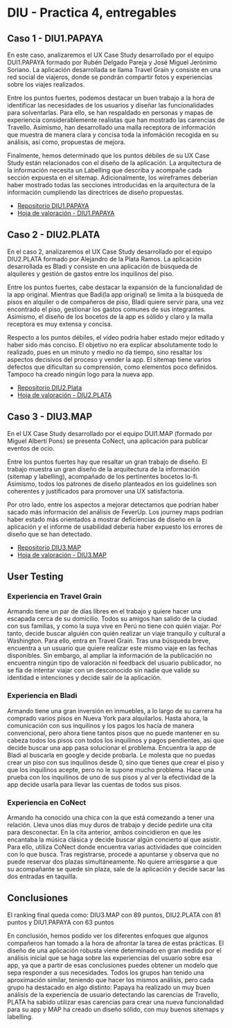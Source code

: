 # DIU - Practica 4, entregables

## Caso 1 - DIU1.PAPAYA

En este caso, analizaremos el UX Case Study desarrollado por el equipo DUI1.PAPAYA formado por Rubén Delgado Pareja y José Miguel Jerónimo Soriano. La aplicación desarrollada se llama Travel Grain y consiste en una red social de viajeros, donde se pondrán compartir fotos y experiencias sobre los viajes realizados.

Entre los puntos fuertes, podemos destacar un buen trabajo a la hora de identificar las necesidades de los usuarios y diseñar las funcionalidades para solventarlas. Para ello, se han respaldado en personas y mapas de experiencia considerablemente realistas que han mostrado las carencias de Travello. Asimismo, han desarrollado una malla receptora de información que muestra de manera clara y concisa toda la infomáción recogida en su análisis, así como, propuestas de mejora.

Finalmente, hemos determinado que los puntos débiles de su UX Case Study están relacionados con el diseño de la aplicación. La arquitectura de la información necesita un Labelling que describa y acompañe cada sección expuesta en el sitemap. Adicionalmente, los wireframes deberian haber mostrado todas las secciones introducidas en la arquitectura de la información cumpliendo las directrices de diseño propuestas.

- [ Repositorio DIU1.PAPAYA](https://github.com/RubenDelgadoPareja/DIU20)  
- [ Hoja de valoración - DIU1.PAPAYA](https://github.com/cmartin-moreno/DIU20/blob/master/P4/DIU1.PAPAYA_review.pdf)


## Caso 2 - DIU2.PLATA


En el caso 2, analizaremos el UX Case Study desarrollado por el equipo DIU2.PLATA formado por Alejandro de la Plata Ramos. La aplicación desarrollada es Bladi y consiste en una aplicación de búsqueda de alquileres y gestión de gastos entre los inquilinos del piso.

Entre los puntos fuertes, cabe destacar la expansión de la funcionalidad de la app original. Mientras que Badi(la app original) se limita a la búsqueda de pisos en alquiler o de compañeros de piso, Bladi quiere servir para, una vez encontrado el piso, gestionar los gastos comunes de sus integrantes. Asimismo, el diseño de los bocetos de la app es sólido y claro y la malla receptora es muy extensa y concisa.

Respecto a los puntos débiles, el vídeo podría haber estado mejor editado y haber sido más conciso. El objetivo no era explicar absolutamente todo lo realizado, pues en un minuto y medio no da tiempo, sino resaltar los aspectos decisivos del proceso y vender la app. El sitemap tiene varios defectos que dificultan su comprensión, como elementos poco definidos. Tampoco ha creado ningún logo para la nueva app.

- [ Repositorio DIU2.Plata](https://github.com/Superkorlas/DIU_Practicas) 
- [ Hoja de valoración - DIU2.PLATA](https://github.com/cmartin-moreno/DIU20/blob/master/P4/DIU2.PLATA_review.pdf)

## Caso 3 - DIU3.MAP

En el UX Case Study desarrollado por el equipo DUI1.MAP (formado por Miguel Albertí Pons) se presenta CoNect, una aplicación para publicar eventos de ocio.

Entre los puntos fuertes hay que resaltar un gran trabajo de diseño. El trabajo muestra un gran diseño de la arquitectura de la información (sitemap y labelling), acompañado de los pertinentes bocetos lo-fi. Asimismo, todos los patrones de diseño planteados en los guidelines son coherentes y justificados para promover una UX satisfactoria. 

Por otro lado, entre los aspectos a mejorar detectamos que podrían haber sacado más información del análisis de FeverUp. Los journey maps podrían haber estado más orientados a mostrar deficiencias de diseño en la aplicación y el informe de usabilidad debería haber expuesto los errores de diseño que se han detectado.

- [ Repositorio DIU3.MAP](https://github.com/MiguelAlberti/DIU20)
- [ Hoja de valoración - DIU3.MAP](https://github.com/cmartin-moreno/DIU20/blob/master/P4/DIU3.MAP_review.pdf)


## User Testing

### Experiencia en Travel Grain

Armando tiene un par de días libres en el trabajo y quiere hacer una escapada cerca de su domicilio. Todos su amigos han salido de la ciudad con sus familias, y como la suya vive en Perú no tiene con quién viajar. Por tanto, decide buscar alguién con quién realizar un viaje tranquilo y cultural a Washington. Para ello, entra en Travel Grain. Tras una búsqueda breve, encuentra a un usuario que quiere realizar este mismo viaje en las fechas disponibles. Sin embargo, al ampliar la información de la publicación no encuentra ningún tipo de valoración ni feedback del usuario publicador, no se fía de intentar viajar con un desconocido sin nadie que valide su identidad e intenciones y decide salir de la aplicación.

### Experiencia en Bladi

Armando tiene una gran inversión en inmuebles, a lo largo de su carrera ha comprado varios pisos en Nueva York para alquilarlos. Hasta ahora, la comunicación con sus inquilinos y los pagos los hacía de manera convencional, pero ahora tiene tantos pisos que no puede mantener en su cabeza todos los pisos con todos los inquilinos y pagos pendientes, así que decide buscar una app pasa solucionar el problema. Encuentra la app de Bladi al buscarla en google y decide probarla. Le molesta que no puedas crear un piso con sus inquilinos desde 0, sino que tienes que crear el piso y que los inquilinos acepte, pero no le supone mucho problema. Hace una prueba con los inquilinos de uno de sus pisos y al ver la efectividad de la app decide usarla para llevar las cuentas de todos sus pisos.

### Experiencia en CoNect

Armando ha conocido una chica con la que está comezando a tener una relación. Lleva unos días muy duros de trabajo y decide pedirle una cita para desconectar. En la cita anterior, ambos coincidieron en que les encantaba la música clásica y decide buscar algún concierto al que asistir. Para ello, utiliza CoNect donde encuentra varias actividades que coinciden con lo que busca. Tras registrarse, procede a apuntarse y observa que no puede reservar dos plazas simultáneamente. No quiere arriesgarse a que su acompañante se quede sin plaza, sale de la aplicación y decide sacar las dos entradas en taquilla.

## Conclusiones
  El ranking final queda como: 
    DIU3.MAP con 89 puntos, 
    DIU2.PLATA con 81 puntos y
    DIU1.PAPAYA con 63 puntos

  En conclusión, hemos podido ver los diferentes enfoques que algunos compañeros han tomado a la hora de afrontar la tarea de estas prácticas. El diseño de una aplicación robusta viene determinado en gran medida por el análisis inicial que se haga sobre las experiencias del usuario sobre esa app, ya que a partir de esas conclusiones puedes obtener un modelo que sepa responder a sus necesidades. Todos los grupos han tenido una aproximación similar, teniendo que hacer los mismos análisis, pero cada grupo ha destacado en algo distinto: Papaya ha realizado un muy buen análisis de la experiencia de usuario detectando las carencias de Travello, PLATA ha sabido utilizar esas carencias para crear una nueva funcionalidad para su app y MAP ha creado un diseño sólido, con muy buenos sitemaps y labelling.
